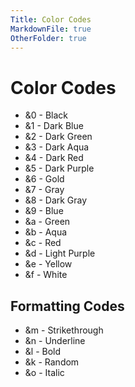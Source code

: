 ```yaml
---
Title: Color Codes
MarkdownFile: true
OtherFolder: true
---
```

# Color Codes

* &0 - Black
* &1 - Dark Blue
* &2 - Dark Green
* &3 - Dark Aqua
* &4 - Dark Red
* &5 - Dark Purple
* &6 - Gold
* &7 - Gray
* &8 - Dark Gray
* &9 - Blue
* &a - Green
* &b - Aqua
* &c - Red
* &d - Light Purple
* &e - Yellow
* &f - White

## Formatting Codes

* &m - Strikethrough
* &n - Underline
* &l - Bold
* &k - Random
* &o - Italic
